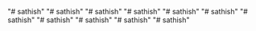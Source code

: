 "# sathish" 
"# sathish" 
"# sathish" 
"# sathish" 
"# sathish" 
"# sathish" 
"# sathish" 
"# sathish" 
"# sathish" 
"# sathish" 
"# sathish" 
